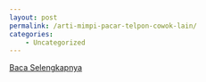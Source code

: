 ```yaml
---
layout: post
permalink: /arti-mimpi-pacar-telpon-cowok-lain/
categories:
    - Uncategorized
---
```


[Baca Selengkapnya](/04)